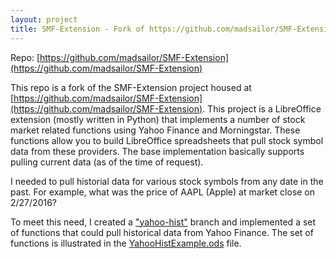 ```yaml
---
layout: project
title: SMF-Extension - Fork of https://github.com/madsailor/SMF-Extension
---
```


Repo: [https://github.com/madsailor/SMF-Extension](https://github.com/madsailor/SMF-Extension)

This repo is a fork of the SMF-Extension project housed
at [https://github.com/madsailor/SMF-Extension](https://github.com/madsailor/SMF-Extension).
This project is a LibreOffice extension (mostly written in Python) 
that implements a number of stock market related
functions using Yahoo Finance and Morningstar. These functions allow you to
build LibreOffice spreadsheets that pull stock symbol data from these providers.
The base implementation basically supports pulling current data (as of the 
time of request).

I needed to pull historial data for various stock symbols from any date in
the past. For example, what was the price of AAPL (Apple) at market
close on 2/27/2016?

To meet this need, I created a ["yahoo-hist"](https://github.com/dhocker/SMF-Extension/tree/yahoo-hist)
branch and implemented a set of functions that could pull historical data from Yahoo Finance.
The set of functions is illustrated in the
[YahooHistExample.ods](https://github.com/dhocker/SMF-Extension/blob/yahoo-hist/examples/YahooHistExample.ods)
file.